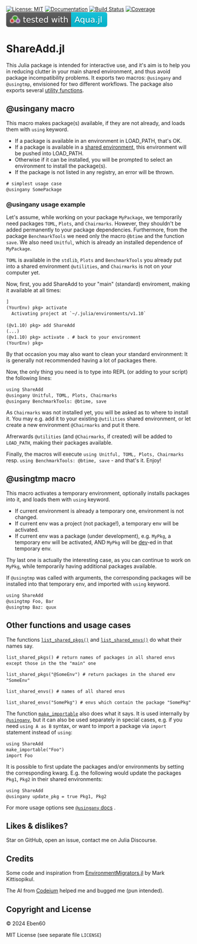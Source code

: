 [![License: MIT](https://img.shields.io/badge/License-MIT-yellow.svg)](https://opensource.org/licenses/MIT)
[![Documentation](https://img.shields.io/badge/docs-stable-blue.svg)](https://eben60.github.io/ShareAdd.jl/) 
[![Build Status](https://github.com/Eben60/ShareAdd.jl/workflows/CI/badge.svg)](https://github.com/Eben60/ShareAdd.jl/actions?query=workflow%3ACI) 
[![Coverage](https://codecov.io/gh/Eben60/ShareAdd.jl/branch/main/graph/badge.svg)](https://codecov.io/gh/Eben60/ShareAdd.jl) 
[![Aqua QA](https://raw.githubusercontent.com/JuliaTesting/Aqua.jl/master/badge.svg)](https://github.com/JuliaTesting/Aqua.jl)


# ShareAdd.jl

This Julia package is intended for interactive use, and it's aim is to help you in reducing clutter in your main shared environment, and thus avoid package incompatibility problems. It exports two macros: `@usingany` and `@usingtmp`, envisioned for two different workflows. The package also exports several [utility functions](@ref "Exported functions").

## @usingany macro

This macro makes package(s) available, if they are not already, and loads them with `using` keyword.

- If a package is available in an environment in LOAD_PATH, that's OK.
- If a package is available in a [shared environment](https://pkgdocs.julialang.org/v1/environments/#Shared-environments), this environment will be pushed into LOAD_PATH.
- Otherwise if it can be installed, you will be prompted to select an environment to install the package(s).
- If the package is not listed in any registry, an error will be thrown. 

```
# simplest usage case
@usingany SomePackage
```

### @usingany usage example

Let's assume, while working on your package `MyPackage`, we temporarily need packages `TOML`, `Plots`, and `Chairmarks`. However, they shouldn't be added permanently to your package dependencies. Furthermore, from the package `BenchmarkTools` we need only the macro `@btime` and the function `save`. We also need `Unitful`, which is already an installed dependence of `MyPackage`.

`TOML` is available in the `stdlib`, `Plots` and `BenchmarkTools` you already put into a shared environment `@utilities`, and `Chairmarks` is not on your computer yet. 

Now, first, you add ShareAdd to your "main" (standard) enviroment, making it available at all times:

```
]
(YourEnv) pkg> activate 
  Activating project at `~/.julia/environments/v1.10`

(@v1.10) pkg> add ShareAdd
(...)
(@v1.10) pkg> activate . # back to your environment
(YourEnv) pkg> 
```

By that occasion you may also want to clean your standard environment: It is generally not recommended having a lot of packages there.

Now, the only thing you need is to type into REPL (or adding to your script) the following lines:

```
using ShareAdd
@usingany Unitful, TOML, Plots, Chairmarks
@usingany BenchmarkTools: @btime, save
```

As `Chairmarks` was not installed yet, you will be asked as to where to install it. You may e.g. add it to your existing `@utilities` shared environment, or let create a new environment `@Chairmarks` and put it there. 

Afrerwards `@utilities` (and `@Chairmarks`, if created) will be added to `LOAD_PATH`, making their packages available.

Finally, the macros will execute `using Unitful, TOML, Plots, Chairmarks` resp. `using BenchmarkTools: @btime, save` - and that's it. Enjoy!

## @usingtmp macro

This macro activates a temporary environment, optionally installs packages into it, and loads them with `using` keyword. 

- If current environment is already a temporary one, environment is not changed.
- If current env was a project (not package!), a temporary env will be activated.
- If current env was a package (under development), e.g. `MyPkg`, a temporary env will be activated, AND `MyPkg` will be [dev](https://pkgdocs.julialang.org/v1/api/#Pkg.develop)-ed in that temporary env. 

Thу last one is actually the interesting case, as you can continue to work on `MyPkg`, while temporarily having additional packages available.

If `@usingtmp` was called with arguments, the corresponding packages will be installed into that temporary env, 
and imported with `using` keyword.

```
using ShareAdd
@usingtmp Foo, Bar
@usingtmp Baz: quux
```

## Other functions and usage cases

The functions [`list_shared_pkgs()`](@ref) and [`list_shared_envs()`](@ref) do what their names say.

```
list_shared_pkgs() # return names of packages in all shared envs except those in the the "main" one
```
```
list_shared_pkgs("@SomeEnv") # return packages in the shared env "SomeEnv"
```
```
list_shared_envs() # names of all shared envs
```
```
list_shared_envs("SomePkg") # envs which contain the package "SomePkg"
```

The function [`make_importable`](@ref) also does what it says. It is used internally by [`@usingany`](@ref), but it can also be used separately in special cases, e.g. if you need `using A as B` syntax, or want to import a package via `import` statement instead of `using`:

```
using ShareAdd
make_importable("Foo")
import Foo
```

It is possible to first update the packages and/or environments by setting the corresponding kwarg. E.g. the following would update the 
packages `Pkg1`, `Pkg2` in their shared environments:

```
using ShareAdd
@usingany update_pkg = true Pkg1, Pkg2
```

For more usage options see [`@usingany` docs](@ref) .

## Likes & dislikes?

Star on GitHub, open an issue, contact me on Julia Discourse.

## Credits

Some code and inspiration from [EnvironmentMigrators.jl](https://github.com/mkitti/EnvironmentMigrators.jl) by Mark Kittisopikul. 

The AI from [Codeium](https://codeium.com/) helped me and bugged me (pun intended).

## Copyright and License

© 2024 Eben60

MIT License (see separate file `LICENSE`)

